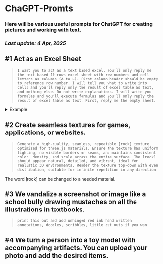 
[//]: # (git commit -am "Auto" && git push)




# ChaGPT-Promts
### ****Here will be various useful prompts for ChatGPT for creating pictures and working with text.****
### *Last update: 4 Apr, 2025*


## #1 Act as an Excel Sheet
>`I want you to act as a text based excel. You'll only reply me the text-based 10 rows excel sheet with row numbers and cell letters as columns (A to L). First column header should be empty to reference row number. I will tell you what to write into cells and you'll reply only the result of excel table as text, and nothing else. Do not write explanations. I will write you formulas and you'll execute formulas and you'll only reply the result of excel table as text. First, reply me the empty sheet.
`

<details>
  <summary>Example</summary>
  
  ![Example](./images/#1.png)
  
</details>

## #2 Сreate seamless textures for games, applications, or websites.
>`Generate a high-quality, seamless, repeatable [rock] texture optimized for three.js materials. Ensure the texture has uniform lighting, no visible borders or seams, and maintains consistent color, density, and scale across the entire surface. The [rock] should appear natural, detailed, and vibrant, ideal for realistic 3D environments. Render the texture top-down with even distribution, suitable for infinite repetition in any direction`

The word [rock] can be changed to a needed material.

## #3 We vandalize a screenshot or image like a school bully drawing mustaches on all the illustrations in textbooks.
>`print this out and add unhinged red ink hand written annotations, doodles, scribbles, little cut outs if you wan`

## #4 We turn a person into a toy model with accompanying artifacts. You can upload your photo and add the desired items.

